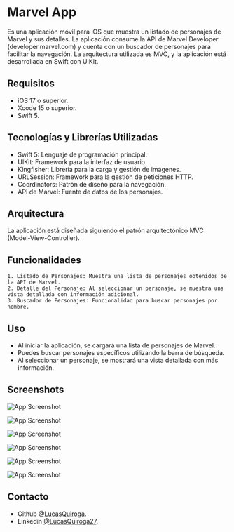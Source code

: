 
# Marvel App

Es una aplicación móvil para iOS que muestra un listado de personajes de Marvel y sus detalles. La aplicación consume la API de Marvel Developer (developer.marvel.com) y cuenta con un buscador de personajes para facilitar la navegación. La arquitectura utilizada es MVC, y la aplicación está desarrollada en Swift con UIKit.

## Requisitos

- iOS 17 o superior.
- Xcode 15 o superior.
- Swift 5.

## Tecnologías y Librerías Utilizadas

- Swift 5: Lenguaje de programación principal.
- UIKit: Framework para la interfaz de usuario.
- Kingfisher: Librería para la carga y gestión de imágenes.
- URLSession: Framework para la gestión de peticiones HTTP.
- Coordinators: Patrón de diseño para la navegación.
- API de Marvel: Fuente de datos de los personajes.

## Arquitectura

La aplicación está diseñada siguiendo el patrón arquitectónico MVC (Model-View-Controller).

## Funcionalidades

    1. Listado de Personajes: Muestra una lista de personajes obtenidos de la API de Marvel.
    2. Detalle del Personaje: Al seleccionar un personaje, se muestra una vista detallada con información adicional.
    3. Buscador de Personajes: Funcionalidad para buscar personajes por nombre.

## Uso
- Al iniciar la aplicación, se cargará una lista de personajes de Marvel.
- Puedes buscar personajes específicos utilizando la barra de búsqueda.
- Al seleccionar un personaje, se mostrará una vista detallada con más información.

## Screenshots

![App Screenshot](https://i.postimg.cc/j2hyDQPp/1.png)

![App Screenshot](https://i.postimg.cc/m2bQ0JGB/2.png)

![App Screenshot](https://i.postimg.cc/XNKf13ms/3.png)

![App Screenshot](https://i.postimg.cc/BQMxspqD/4.png)

![App Screenshot](https://i.postimg.cc/2Syn5W6t/5.png)

![App Screenshot](https://i.postimg.cc/y8Gc3N38/6.png)


## Contacto

- Github [@LucasQuiroga](https://www.github.com/LucasQuiroga27).
- Linkedin [@LucasQuiroga27](https://www.linkedin.com/in/lucas-quiroga27).

